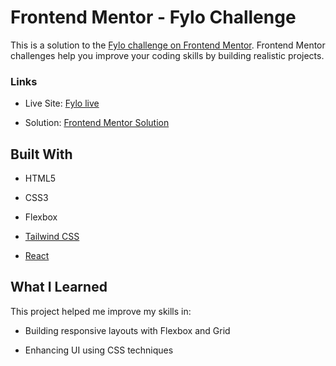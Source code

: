 


# Frontend Mentor - Fylo Challenge

This is a solution to the [Fylo challenge on Frontend Mentor](https://www.frontendmentor.io). Frontend Mentor challenges help you improve your coding skills by building realistic projects.

### Links

-   Live Site:  [Fylo live](https://acmedia.netlify.app)
    
-   Solution: [Frontend Mentor Solution](https://www.frontendmentor.io/solutions/responsive-landing-page-using-react-and-tailwind-css-WHtONlhF8L)

## Built With

-   HTML5
    
-   CSS3
    
-   Flexbox
    
-   [Tailwind CSS](https://tailwindcss.com/)  
    
-   [React](https://reactjs.org/) 


## What I Learned

This project helped me improve my skills in:

-   Building responsive layouts with Flexbox and Grid
    
-   Enhancing UI using CSS techniques
